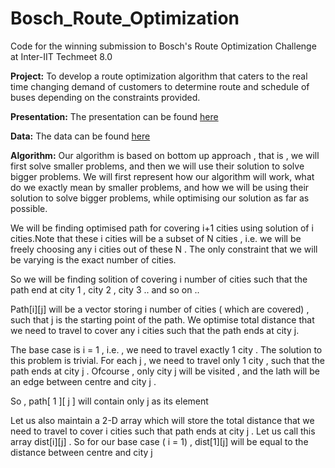 # Bosch_Route_Optimization

Code for the winning submission to Bosch's Route Optimization Challenge at Inter-IIT Techmeet 8.0

**Project:** To develop a route optimization algorithm that caters to the real time changing demand of customers to determine route and schedule of buses depending on the constraints provided.

**Presentation:** The presentation can be found [here](https://github.com/SnehalRaj/Bosch_route_optimization/blob/master/presentation.pdf)

**Data:** The data can be found [here](http://www.interiittech.org/static/pdfs/BOSCH_PS.pdf)


**Algorithm:**  Our algorithm is based on bottom up approach , that is , we will first solve smaller problems, and then we will use their solution to solve bigger problems. We will first represent how our algorithm will work, what do we exactly mean by smaller problems, and how we will be using their solution to solve bigger problems, while optimising our solution as far as possible.

We will be finding optimised path for covering i+1 cities using solution of i cities.Note that these i cities will be a subset of N cities , i.e. we will be freely choosing any i cities out of these N . The only constraint that we will be varying is the exact number of cities.

So we will be finding solition of covering i number of cities such that the path end at city 1 , city 2 , city 3 .. and so on ..

Path[i][j] will be a vector storing i number of cities ( which are covered) , such that j is the starting point of the path.
We optimise total distance that we need to travel to cover any i cities such that the path ends at city j.

The base case is i = 1 , i.e. , we need to travel exactly 1 city .
The solution to this problem is trivial. For each j , we need to travel only 1 city , such that the path ends at city j . Ofcourse , only city j will be visited , and the lath will be an edge between centre and city j .

So , path[ 1 ][ j ] will contain only j as its element

Let us also maintain a 2-D array which will store the total distance that we need to travel to cover i cities such that path ends at city j . Let us call this array dist[i][j] .
So for our base case ( i = 1) , dist[1][j] will be equal to the distance between centre and city j

